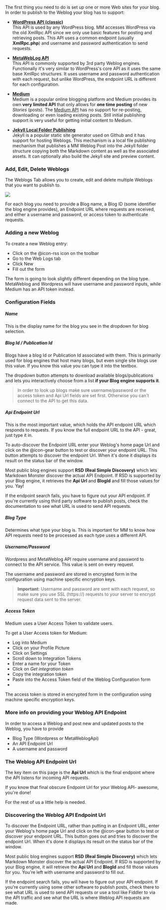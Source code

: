 ﻿The first thing you need to do is set up one or more Web sites for your blog. In order to publish to the Weblog your blog has to support:

* **[WordPress API (classic)](VFPS://Topic/_4UW00NUIZ)**  
This API is used by any WordPress blog. MM accesses WordPress via the old XmlRpc API since we only use basic features for posting and retrieving posts. This API uses a common endpoint (usually **XmlRpc.php**) and username and password authentication to send requests.

* **[MetaWebLog API](VFPS://Topic/_4UW00NUIZ)**   
This API is commonly supported by 3rd party Weblog engines. Functionally it's very similar to WordPress's core API as it uses the same base XmlRpc structures. It uses username and password authentication with each request, but unlike WordPress, the endpoint URL is different for each configuration. 

* **[Medium](VFPS://Topic/_4UW03TMCU)**  
Medium is a popular online blogging platform and Medium provides its own **very limited API** that only allows for **one time posting** of new *Stories* (posts). The [Medium API](https://github.com/Medium/medium-api-docs) has no support for re-posting, downloading or even loading existing posts. Still initial publishing support is very useful for getting initial content to Medium.

* **[Jekyll Local Folder Publishing](VFPS://Topic/_5RV00RX4I)**  
Jekyll is a popular static site generator used on Github and it has support for hosting Weblogs. This mechanism is a local file publishing mechanism that publishes a MM Weblog Post into the Jekyll folder structure copying both the Markdown content as well as the associated assets. It can optionally also build the Jekyll site and preview content.

### Add, Edit, Delete Weblogs
The Weblogs Tab allows you to create, edit and delete multiple Weblogs that you want to publish to. 

![](//images/CreateEditWebLog.png)

For each blog you need to provide a Blog name, a Blog ID (some identifier the blog engine provides), an Endpoint URL where requests are received, and either a username and password, or access token to authenticate requests.

### Adding a new Weblog
To create a new Weblog entry:

* Click on the @icon-rss icon on the toolbar
* Go to the Web Logs tab
* Click New
* Fill out the form


The form is going to look slightly different depending on the blog type. MetaWeblog and Wordpress will have username and password inputs, while Medium has an API token instead.

### Configuration Fields

##### Name
This is the display name for the blog you see in the dropdown for blog selection.

##### Blog Id / Publication Id
Blogs have a blog Id or Publication Id associated with them. This is primarily used for blog engines that host many blogs, but even single site blogs use this value. If you know this value you can type it into the textbox.

The dropdown button attempts to download available blogs/publications and lets you interactively choose from a list **if your Blog engine supports it**.

> In order to look up blogs make sure username/password or the access token and Api Url fields are set first. Otherwise you can't connect to the API to get this data.

##### Api Endpoint Url
This is the most important value, which holds the API endpoint URL which responds to requests. If you know the full endpoint URL to the API - great, just type it in. 

To auto-discover the Endpoint URL enter your Weblog's home page Url and click on the @icon-gear button to test or discover your endpoint URL. This button attempts to discover the endpoint Url. When it's done it displays its result on the status bar of the window.

Most public blog engines support **RSD (Real Simple Discovery)** which lets Markdown Monster discover the actual API Endpoint. If RSD is supported by your Blog engine, it retrieves the **Api Url** and **BlogId** and fill those values for you. Yay!

If the endpoint search fails, you have to figure out your API endpoint. If you're currently using third party software to publish posts, check the documentation to see what URL is used to send API requests.

##### Blog Type
Determines what type your blog is. This is important for MM to know how API requests need to be processed as each type uses a different API.

##### Username/Password
Wordpress and MetaWeblog API require username and password to connect to the API service. This value is sent on every request.

The username and password are stored in encrypted form in the configuration using machine specific encryption keys.

> **Important**: Username and password are sent with each request, so make sure you use SSL (https://) requests to your server to encrypt request data sent to the server.

##### Access Token
Medium uses a User Access Token to validate users. 

To get a User Access token for Medium:
* Log into Medium
* Click on your Profile Picture
* Click on Settings
* Scroll down to Integration Tokens
* Enter a name for your Token
* Click on *Get integration token*
* Copy the integration token
* Paste into the Access Token field of the Weblog Configuration form
* 
The access token is stored in encrypted form in the configuration using machine specific encryption keys.

### More info on providing your Weblog API Endpoint
In order to access a Weblog and post new and updated posts to the Weblog, you have to provide

* Blog Type (Wordpress or MetaWeblogApi)
* An API Endpoint Url
* A username and password

### The Weblog API Endpoint Url
The key item on this page is the **Api Url** which is the final endpoint where the API listens for incoming API requests. 

If you know that final obscure Endpoint Url for your Weblog API- awesome, you're done! 

For the rest of us a little help is needed.

### Discovering the Weblog API Endpoint Url
To discover the Endpoint URL, rather than putting in an Endpoint URL, enter your Weblog's home page Url and click on the @icon-gear button to test or discover your endpoint URL. This button goes out and tries to discover the endpoint Url. When it's done it displays its result on the status bar of the window.

Most public blog engines support **RSD (Real Simple Discovery)** which lets Markdown Monster discover the actual API Endpoint. If RSD is supported by your Blog engine, it will retrieve the **Api Url** and **BlogId** and fill those values for you. You're left with username and password to fill out.

If the endpoint search fails, you will have to figure out your API endpoint. If you're currently using some other software to publish posts, check there to see what URL is used to send API requests or use a tool like Fiddler to via the API traffic and see what the URL is where Weblog API requests are made.
